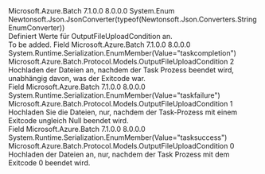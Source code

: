 <Type Name="OutputFileUploadCondition" FullName="Microsoft.Azure.Batch.Protocol.Models.OutputFileUploadCondition">
  <TypeSignature Language="C#" Value="public enum OutputFileUploadCondition" />
  <TypeSignature Language="ILAsm" Value=".class public auto ansi sealed OutputFileUploadCondition extends System.Enum" />
  <TypeSignature Language="DocId" Value="T:Microsoft.Azure.Batch.Protocol.Models.OutputFileUploadCondition" />
  <TypeSignature Language="VB.NET" Value="Public Enum OutputFileUploadCondition" />
  <TypeSignature Language="F#" Value="type OutputFileUploadCondition = " />
  <AssemblyInfo>
    <AssemblyName>Microsoft.Azure.Batch</AssemblyName>
    <AssemblyVersion>7.1.0.0</AssemblyVersion>
    <AssemblyVersion>8.0.0.0</AssemblyVersion>
  </AssemblyInfo>
  <Base>
    <BaseTypeName>System.Enum</BaseTypeName>
  </Base>
  <Attributes>
    <Attribute>
      <AttributeName>Newtonsoft.Json.JsonConverter(typeof(Newtonsoft.Json.Converters.StringEnumConverter))</AttributeName>
    </Attribute>
  </Attributes>
  <Docs>
    <summary>
            Definiert Werte für OutputFileUploadCondition an.
            </summary>
    <remarks>To be added.</remarks>
  </Docs>
  <Members>
    <Member MemberName="TaskCompletion">
      <MemberSignature Language="C#" Value="TaskCompletion" />
      <MemberSignature Language="ILAsm" Value=".field public static literal valuetype Microsoft.Azure.Batch.Protocol.Models.OutputFileUploadCondition TaskCompletion = int32(2)" />
      <MemberSignature Language="DocId" Value="F:Microsoft.Azure.Batch.Protocol.Models.OutputFileUploadCondition.TaskCompletion" />
      <MemberSignature Language="VB.NET" Value="TaskCompletion" />
      <MemberSignature Language="F#" Value="TaskCompletion = 2" Usage="Microsoft.Azure.Batch.Protocol.Models.OutputFileUploadCondition.TaskCompletion" />
      <MemberType>Field</MemberType>
      <AssemblyInfo>
        <AssemblyName>Microsoft.Azure.Batch</AssemblyName>
        <AssemblyVersion>7.1.0.0</AssemblyVersion>
        <AssemblyVersion>8.0.0.0</AssemblyVersion>
      </AssemblyInfo>
      <Attributes>
        <Attribute>
          <AttributeName>System.Runtime.Serialization.EnumMember(Value="taskcompletion")</AttributeName>
        </Attribute>
      </Attributes>
      <ReturnValue>
        <ReturnType>Microsoft.Azure.Batch.Protocol.Models.OutputFileUploadCondition</ReturnType>
      </ReturnValue>
      <MemberValue>2</MemberValue>
      <Docs>
        <summary>
            Hochladen der Dateien an, nachdem der Task Prozess beendet wird, unabhängig davon, was der Exitcode war.
            </summary>
      </Docs>
    </Member>
    <Member MemberName="TaskFailure">
      <MemberSignature Language="C#" Value="TaskFailure" />
      <MemberSignature Language="ILAsm" Value=".field public static literal valuetype Microsoft.Azure.Batch.Protocol.Models.OutputFileUploadCondition TaskFailure = int32(1)" />
      <MemberSignature Language="DocId" Value="F:Microsoft.Azure.Batch.Protocol.Models.OutputFileUploadCondition.TaskFailure" />
      <MemberSignature Language="VB.NET" Value="TaskFailure" />
      <MemberSignature Language="F#" Value="TaskFailure = 1" Usage="Microsoft.Azure.Batch.Protocol.Models.OutputFileUploadCondition.TaskFailure" />
      <MemberType>Field</MemberType>
      <AssemblyInfo>
        <AssemblyName>Microsoft.Azure.Batch</AssemblyName>
        <AssemblyVersion>7.1.0.0</AssemblyVersion>
        <AssemblyVersion>8.0.0.0</AssemblyVersion>
      </AssemblyInfo>
      <Attributes>
        <Attribute>
          <AttributeName>System.Runtime.Serialization.EnumMember(Value="taskfailure")</AttributeName>
        </Attribute>
      </Attributes>
      <ReturnValue>
        <ReturnType>Microsoft.Azure.Batch.Protocol.Models.OutputFileUploadCondition</ReturnType>
      </ReturnValue>
      <MemberValue>1</MemberValue>
      <Docs>
        <summary>
            Hochladen Sie die Dateien, nur, nachdem der Task-Prozess mit einem Exitcode ungleich Null beendet wird.
            </summary>
      </Docs>
    </Member>
    <Member MemberName="TaskSuccess">
      <MemberSignature Language="C#" Value="TaskSuccess" />
      <MemberSignature Language="ILAsm" Value=".field public static literal valuetype Microsoft.Azure.Batch.Protocol.Models.OutputFileUploadCondition TaskSuccess = int32(0)" />
      <MemberSignature Language="DocId" Value="F:Microsoft.Azure.Batch.Protocol.Models.OutputFileUploadCondition.TaskSuccess" />
      <MemberSignature Language="VB.NET" Value="TaskSuccess" />
      <MemberSignature Language="F#" Value="TaskSuccess = 0" Usage="Microsoft.Azure.Batch.Protocol.Models.OutputFileUploadCondition.TaskSuccess" />
      <MemberType>Field</MemberType>
      <AssemblyInfo>
        <AssemblyName>Microsoft.Azure.Batch</AssemblyName>
        <AssemblyVersion>7.1.0.0</AssemblyVersion>
        <AssemblyVersion>8.0.0.0</AssemblyVersion>
      </AssemblyInfo>
      <Attributes>
        <Attribute>
          <AttributeName>System.Runtime.Serialization.EnumMember(Value="tasksuccess")</AttributeName>
        </Attribute>
      </Attributes>
      <ReturnValue>
        <ReturnType>Microsoft.Azure.Batch.Protocol.Models.OutputFileUploadCondition</ReturnType>
      </ReturnValue>
      <MemberValue>0</MemberValue>
      <Docs>
        <summary>
            Hochladen der Dateien an, nur, nachdem der Task Prozess mit dem Exitcode 0 beendet wird.
            </summary>
      </Docs>
    </Member>
  </Members>
</Type>